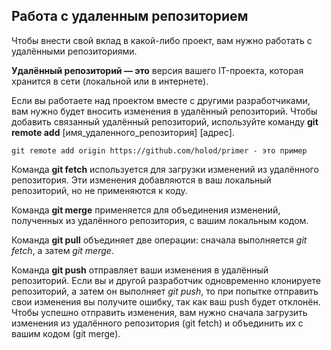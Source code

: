 ## Работа с удаленным репозиторием

Чтобы внести свой вклад в какой-либо проект, вам нужно работать с удалёнными репозиториями. 

**Удалённый репозиторий — это** версия вашего IT-проекта, которая хранится в сети (локальной или в интернете).

 Если вы работаете над проектом вместе с другими разработчиками, вам нужно будет вносить изменения в удалённый репозиторий.
Чтобы добавить связанный удалённый репозиторий, используйте команду **git remote add** [имя_удаленного_репозитория] [адрес].

```
git remote add origin https://github.com/holod/primer - это пример
```

Команда **git fetch** используется для загрузки изменений из удалённого репозитория. Эти изменения добавляются в ваш локальный репозиторий, но не применяются к коду.


Команда **git merge** применяется для объединения изменений, полученных из удалённого репозитория, с вашим локальным кодом.


Команда **git pull** объединяет две операции: сначала выполняется *git fetch*, а затем *git merge*.


Команда **git push** отправляет ваши изменения в удалённый репозиторий. Если вы и другой разработчик одновременно клонируете репозиторий, а затем он выполняет *git push*, то при попытке отправить свои изменения вы получите ошибку, так как ваш push будет отклонён. Чтобы успешно отправить изменения, вам нужно сначала загрузить изменения из удалённого репозитория (git fetch) и объединить их с вашим кодом (git merge).